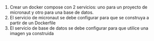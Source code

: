 1. Crear un docker compose con 2 servicios: uno para un proyecto de micronaut y otro para una base de datos.
2. El servicio de micronaut se debe configurar para que se construya a partir de un Dockerfile
3. El servicio de base de datos se debe configurar para que utilice una imagen ya construida
